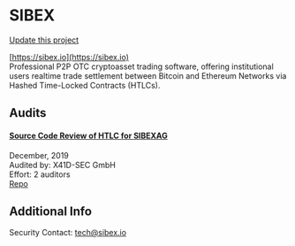 
# SIBEX

[Update this project](https://github.com/ConsenSys/blockchainSecurityDB/edit/master/projects/sibex.json)
  
[https://sibex.io](https://sibex.io)<br>
Professional P2P OTC cryptoasset trading software, offering institutional users realtime trade settlement between Bitcoin and Ethereum Networks via Hashed Time-Locked Contracts (HTLCs).


## Audits



#### [Source Code Review of HTLC for SIBEXAG](https://sibex.io/static/media/x41-sibex-audit.c21991f3.pdf)

December, 2019<br>
Audited by: X41D-SEC GmbH<br>Effort: 2 auditors<br>
[Repo](https://gitlab.com/sibex)
      

  



## Additional Info

Security Contact: tech@sibex.io
